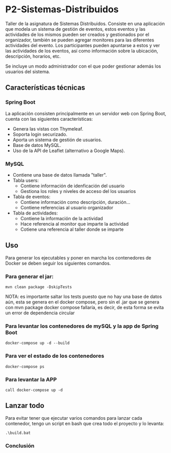 # P2-Sistemas-Distribuidos
Taller de la asignatura de Sistemas Distribuidos. Consiste en una aplicación que modela un sistema de gestión de eventos, estos eventos y las actividades de los mismos pueden ser creados y gestionados por el organizador, también se pueden agregar monitores para las diferentes actividades del evento. Los participantes pueden apuntarse a estos y ver las actividades de los eventos, así como información sobre la ubicación, descripción, horarios, etc. 

Se incluye un modo administrador con el que poder gestionar además los usuarios del sistema.

## Características técnicas
### Spring Boot
La aplicación consisten principalmente en un servidor web con Spring Boot, cuenta con las siguientes características:
- Genera las vistas con Thymeleaf.
- Soporta login securizado.
- Aporta un sistema de gestión de usuarios.
- Base de datos MySQL.
- Uso de la API de Leaflet (alternativo a Google Maps).

### MySQL
- Contiene una base de datos llamada "taller".
- Tabla users:
    - Contiene información de idenficación del usuario
    - Gestiona los roles y niveles de acceso del los usuarios
- Tabla de eventos:
    - Contiene información como descripción, duración...
    - Contiene referencias al usuario organizador
- Tabla de actividades:
    - Contiene la información de la actividad
    - Hace referencia al monitor que imparte la actividad
    - Cotiene una referencia al taller donde se imparte

## Uso
Para generar los ejecutables y poner en marcha los contenedores de Docker se deben seguir los siguientes comandos.

### Para generar el jar:
`mvn clean package -DskipTests`

NOTA: es importante saltar los tests puesto que no hay una base de datos aún, esta se genera en el docker compose, pero sin el .jar que se genera con mvn package docker compose fallaría, es decir, de esta forma se evita un error de dependencia circular

### Para levantar los contenedores de mySQL y la app de Spring Boot
`docker-compose up -d --build`

### Para ver el estado de los contenedores
`docker-compose ps`

### Para levantar la APP
`call docker-compose up -d`

## Lanzar todo
Para evitar tener que ejecutar varios comandos para lanzar cada contenedor, tengo un script en bash que crea todo el proyecto y lo levanta:

`.\build.bat`

### Conclusión
